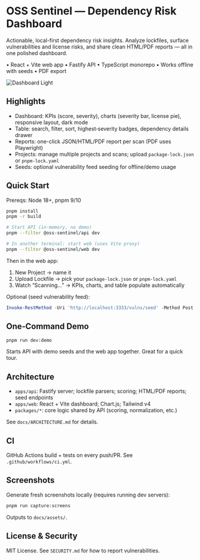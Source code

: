 # OSS Sentinel — Dependency Risk Dashboard

Actionable, local-first dependency risk insights. Analyze lockfiles, surface vulnerabilities and license risks, and share clean HTML/PDF reports — all in one polished dashboard.

• React + Vite web app • Fastify API • TypeScript monorepo • Works offline with seeds • PDF export

![Dashboard Light](docs/assets/dashboard-light.png)

## Highlights

- Dashboard: KPIs (score, severity), charts (severity bar, license pie), responsive layout, dark mode
- Table: search, filter, sort, highest‑severity badges, dependency details drawer
- Reports: one-click JSON/HTML/PDF report per scan (PDF uses Playwright)
- Projects: manage multiple projects and scans; upload `package-lock.json` or `pnpm-lock.yaml`
- Seeds: optional vulnerability feed seeding for offline/demo usage

## Quick Start

Prereqs: Node 18+, pnpm 9/10

```bash
pnpm install
pnpm -r build

# Start API (in-memory, no demo)
pnpm --filter @oss-sentinel/api dev

# In another terminal: start web (uses Vite proxy)
pnpm --filter @oss-sentinel/web dev
```

Then in the web app:

1) New Project → name it
2) Upload Lockfile → pick your `package-lock.json` or `pnpm-lock.yaml`
3) Watch “Scanning…” → KPIs, charts, and table populate automatically

Optional (seed vulnerability feed):

```powershell
Invoke-RestMethod -Uri 'http://localhost:3333/vulns/seed' -Method Post -ContentType 'application/json' -InFile '.\demo\seeds\vulnerabilities.json'
```

## One‑Command Demo

```bash
pnpm run dev:demo
```

Starts API with demo seeds and the web app together. Great for a quick tour.

## Architecture

- `apps/api`: Fastify server; lockfile parsers; scoring; HTML/PDF reports; seed endpoints
- `apps/web`: React + Vite dashboard; Chart.js; Tailwind v4
- `packages/*`: core logic shared by API (scoring, normalization, etc.)

See `docs/ARCHITECTURE.md` for details.

## CI

GitHub Actions build + tests on every push/PR. See `.github/workflows/ci.yml`.

## Screenshots

Generate fresh screenshots locally (requires running dev servers):

```bash
pnpm run capture:screens
```

Outputs to `docs/assets/`.

## License & Security

MIT License. See `SECURITY.md` for how to report vulnerabilities.

